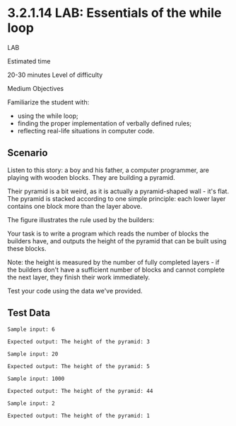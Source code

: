 # 3.2.1.14 LAB: Essentials of the while loop

LAB

Estimated time

20-30 minutes
Level of difficulty

Medium
Objectives

Familiarize the student with:

- using the while loop;
- finding the proper implementation of verbally defined rules;
- reflecting real-life situations in computer code.

## Scenario

Listen to this story: a boy and his father, a computer programmer, are playing with wooden blocks. They are building a pyramid.

Their pyramid is a bit weird, as it is actually a pyramid-shaped wall - it's flat. The pyramid is stacked according to one simple principle: each lower layer contains one block more than the layer above.

The figure illustrates the rule used by the builders:


Your task is to write a program which reads the number of blocks the builders have, and outputs the height of the pyramid that can be built using these blocks.

Note: the height is measured by the number of fully completed layers - if the builders don't have a sufficient number of blocks and cannot complete the next layer, they finish their work immediately.

Test your code using the data we've provided.

## Test Data
```
Sample input: 6

Expected output: The height of the pyramid: 3

Sample input: 20

Expected output: The height of the pyramid: 5

Sample input: 1000

Expected output: The height of the pyramid: 44

Sample input: 2

Expected output: The height of the pyramid: 1
```
